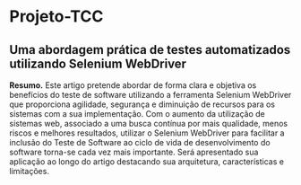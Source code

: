 # Projeto-TCC
## Uma abordagem prática de testes automatizados utilizando Selenium WebDriver

**Resumo.** Este artigo pretende abordar de forma clara e objetiva os benefícios
do teste de software utilizando a ferramenta Selenium WebDriver que
proporciona agilidade, segurança e diminuição de recursos para os sistemas
com a sua implementação. Com o aumento da utilização de sistemas web,
associado a uma busca contínua por mais qualidade, menos riscos e melhores
resultados, utilizar o Selenium WebDriver para facilitar a inclusão do Teste
de Software ao ciclo de vida de desenvolvimento do software torna-se cada
vez mais importante. Será apresentado sua aplicação ao longo do artigo
destacando sua arquitetura, características e limitações.